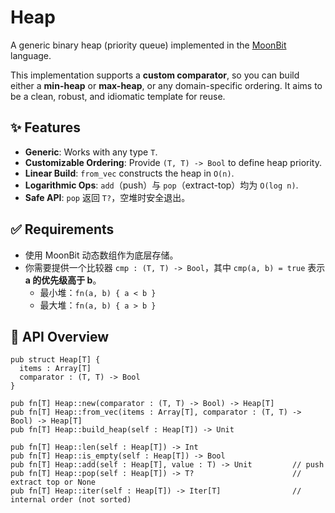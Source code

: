 # Heap
A generic binary heap (priority queue) implemented in the [MoonBit](https://www.moonbitlang.com/) language.

This implementation supports a **custom comparator**, so you can build either a **min-heap** or **max-heap**, or any domain-specific ordering. It aims to be a clean, robust, and idiomatic template for reuse.

## ✨ Features
- **Generic**: Works with any type `T`.
- **Customizable Ordering**: Provide `(T, T) -> Bool` to define heap priority.
- **Linear Build**: `from_vec` constructs the heap in `O(n)`.
- **Logarithmic Ops**: `add`（push）与 `pop`（extract-top）均为 `O(log n)`.
- **Safe API**: `pop` 返回 `T?`，空堆时安全退出。

## ✅ Requirements
- 使用 MoonBit 动态数组作为底层存储。
- 你需要提供一个比较器 `cmp : (T, T) -> Bool`，其中 `cmp(a, b) = true` 表示 **a 的优先级高于 b**。  
  - 最小堆：`fn(a, b) { a < b }`  
  - 最大堆：`fn(a, b) { a > b }`

## 🧩 API Overview
```moonbit
pub struct Heap[T] {
  items : Array[T]
  comparator : (T, T) -> Bool
}

pub fn[T] Heap::new(comparator : (T, T) -> Bool) -> Heap[T]
pub fn[T] Heap::from_vec(items : Array[T], comparator : (T, T) -> Bool) -> Heap[T]
pub fn[T] Heap::build_heap(self : Heap[T]) -> Unit

pub fn[T] Heap::len(self : Heap[T]) -> Int
pub fn[T] Heap::is_empty(self : Heap[T]) -> Bool
pub fn[T] Heap::add(self : Heap[T], value : T) -> Unit         // push
pub fn[T] Heap::pop(self : Heap[T]) -> T?                      // extract top or None
pub fn[T] Heap::iter(self : Heap[T]) -> Iter[T]                // internal order (not sorted)

